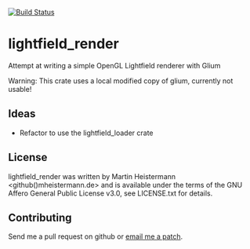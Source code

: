 [![Build Status](https://travis-ci.org/mheistermann/lightfield_render.svg?branch=master)](https://travis-ci.org/mheistermann/lightfield_render)

# lightfield_render

Attempt at writing a simple OpenGL Lightfield renderer with Glium

Warning: This crate uses a local modified copy of glium, currently not usable!


## Ideas

* Refactor to use the lightfield_loader crate

## License

lightfield_render was written by Martin Heistermann <github()mheistermann.de>
and is available under the terms of the GNU Affero General Public License v3.0,
see LICENSE.txt for details.

## Contributing

Send me a pull request on github or [email me a patch](mailto:github[]mheistermann.de).
